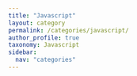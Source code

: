 ```yaml
---
title: "Javascript"
layout: category
permalink: /categories/javascript/
author_profile: true
taxonomy: Javascript
sidebar:
  nav: "categories"
---
```

